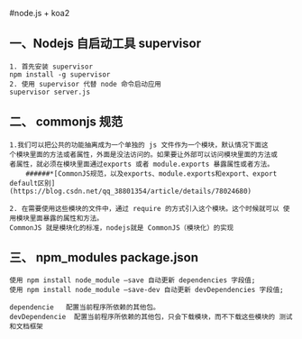 #node.js + koa2 

## 一、Nodejs 自启动工具 supervisor 

    1. 首先安装 supervisor 
    npm install -g supervisor 
    2. 使用 supervisor 代替 node 命令启动应用 
    supervisor server.js
## 二、 commonjs 规范
    1.我们可以把公共的功能抽离成为一个单独的 js 文件作为一个模块，默认情况下面这 
    个模块里面的方法或者属性，外面是没法访问的。如果要让外部可以访问模块里面的方法或 
    者属性，就必须在模块里面通过exports 或者 module.exports 暴露属性或者方法。
        ######*[CommonJS规范，以及exports、module.exports和export、export default区别]    (https://blog.csdn.net/qq_38801354/article/details/78024680)
 
    2. 在需要使用这些模块的文件中，通过 require 的方式引入这个模块。这个时候就可以 使用模块里面暴露的属性和方法。 
    CommonJS 就是模块化的标准，nodejs就是 CommonJS（模块化）的实现
 
## 三、 npm_modules package.json
    使用 npm install node_module –save 自动更新 dependencies 字段值; 
    使用 npm install node_module –save-dev 自动更新 devDependencies 字段值; 
    
    dependencie   配置当前程序所依赖的其他包。
    devDependencie  配置当前程序所依赖的其他包，只会下载模块，而不下载这些模块的 测试和文档框架     